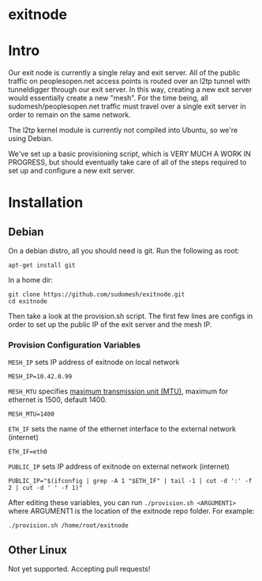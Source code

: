 exitnode
========

# Intro #

Our exit node is currently a single relay and exit server. All of the public traffic on peoplesopen.net access points is routed over an l2tp tunnel with tunneldigger through our exit server.
In this way, creating a new exit server would essentially create a new "mesh". For the time being, all sudomesh/peoplesopen.net traffic must travel over a single exit server in order to remain on the same network.

The l2tp kernel module is currently not compiled into Ubuntu, so we're using Debian.

We've set up a basic provisioning script, which is VERY MUCH A WORK IN PROGRESS, but should eventually take care of all of the steps required to set up and configure a new exit server.

# Installation #

## Debian ##
On a debian distro, all you should need is git. Run the following as root:

    apt-get install git

In a home dir:

    git clone https://github.com/sudomesh/exitnode.git
    cd exitnode

Then take a look at the provision.sh script. The first few lines are configs in order to set up the public IP of the exit server and the mesh IP.

### Provision Configuration Variables

`MESH_IP` sets IP address of exitnode on local network

    MESH_IP=10.42.0.99

`MESH_MTU` specifies [maximum transmission unit (MTU)](https://en.wikipedia.org/wiki/Maximum_transmission_unit), maximum for ethernet is 1500, default 1400.

    MESH_MTU=1400

`ETH_IF` sets the name of the ethernet interface to the external network (internet)

    ETH_IF=eth0

`PUBLIC_IP` sets IP address of exitnode on external network (internet)

    PUBLIC_IP="$(ifconfig | grep -A 1 "$ETH_IF" | tail -1 | cut -d ':' -f 2 | cut -d ' ' -f 1)"

After editing these variables, you can run `./provision.sh <ARGUMENT1>` where ARGUMENT1 is the location of the exitnode repo folder. For example:

    ./provision.sh /home/root/exitnode

## Other Linux ##

Not yet supported. Accepting pull requests!
